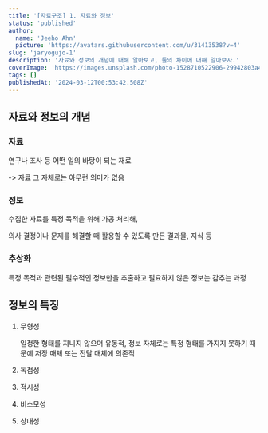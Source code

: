 ```yaml
---
title: '[자료구조] 1. 자료와 정보'
status: 'published'
author:
  name: 'Jeeho Ahn'
  picture: 'https://avatars.githubusercontent.com/u/31413538?v=4'
slug: 'jaryogujo-1'
description: '자료와 정보의 개념에 대해 알아보고, 둘의 차이에 대해 알아보자.'
coverImage: 'https://images.unsplash.com/photo-1528710522906-29942803a4ea?q=80&w=2070&auto=format&fit=crop&ixlib=rb-4.0.3&ixid=M3wxMjA3fDB8MHxwaG90by1wYWdlfHx8fGVufDB8fHx8fA%3D%3D'
tags: []
publishedAt: '2024-03-12T00:53:42.508Z'
---
```


## 자료와 정보의 개념

### 자료

연구나 조사 등 어떤 일의 바탕이 되는 재료

\-&gt; 자료 그 자체로는 아무런 의미가 없음

### 정보

수집한 자료를 특정 목적을 위해 가공 처리해,

의사 결정이나 문제를 해결할 때 활용할 수 있도록 만든 결과물, 지식 등

### 추상화

특정 목적과 관련된 필수적인 정보만을 추출하고 필요하지 않은 정보는 감추는 과정

## 정보의 특징

1. 무형성

   일정한 형태를 지니지 않으며 유동적, 정보 자체로는 특정 형태를 가지지 못하기 때문에 저장 매체 또는 전달 매체에 의존적
2. 독점성
3. 적시성 
4. 비소모성
5. 상대성